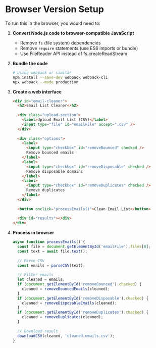 # Browser Version Setup

To run this in the browser, you would need to:

1. **Convert Node.js code to browser-compatible JavaScript**
   - Remove `fs` (file system) dependencies
   - Remove `require` statements (use ES6 imports or bundle)
   - Use FileReader API instead of fs.createReadStream

2. **Bundle the code**
   ```bash
   # Using webpack or similar
   npm install --save-dev webpack webpack-cli
   npx webpack --mode production
   ```

3. **Create a web interface**
   ```html
   <div id="email-cleaner">
     <h2>Email List Cleaner</h2>
     
     <div class="upload-section">
       <label>Upload Email List (CSV)</label>
       <input type="file" id="emailFile" accept=".csv" />
     </div>
     
     <div class="options">
       <label>
         <input type="checkbox" id="removeBounced" checked />
         Remove bounced emails
       </label>
       <label>
         <input type="checkbox" id="removeDisposable" checked />
         Remove disposable domains
       </label>
       <label>
         <input type="checkbox" id="removeDuplicates" checked />
         Remove duplicates
       </label>
     </div>
     
     <button onclick="processEmails()">Clean Email List</button>
     
     <div id="results"></div>
   </div>
   ```

4. **Process in browser**
   ```javascript
   async function processEmails() {
     const file = document.getElementById('emailFile').files[0];
     const text = await file.text();
     
     // Parse CSV
     const emails = parseCSV(text);
     
     // Filter emails
     let cleaned = emails;
     if (document.getElementById('removeBounced').checked) {
       cleaned = removeBouncedEmails(cleaned);
     }
     if (document.getElementById('removeDisposable').checked) {
       cleaned = removeDisposableEmails(cleaned);
     }
     if (document.getElementById('removeDuplicates').checked) {
       cleaned = removeDuplicates(cleaned);
     }
     
     // Download result
     downloadCSV(cleaned, 'cleaned-emails.csv');
   }
   ```